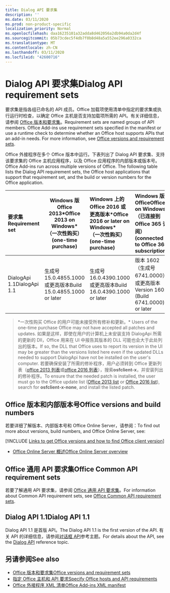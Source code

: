 ```yaml
---
title: Dialog API 要求集
description: ''
ms.date: 03/11/2020
ms.prod: non-product-specific
localization_priority: Normal
ms.openlocfilehash: daa16235101a32adda8d462056a2db94a0da2d4f
ms.sourcegitcommit: 05b73cdec5f4db7f0b8d48a5a552ee296a0332ca
ms.translationtype: MT
ms.contentlocale: zh-CN
ms.lasthandoff: 03/11/2020
ms.locfileid: "42600716"
---
```

# <a name="dialog-api-requirement-sets"></a><span data-ttu-id="69771-102">Dialog API 要求集</span><span class="sxs-lookup"><span data-stu-id="69771-102">Dialog API requirement sets</span></span>

<span data-ttu-id="69771-p101">要求集是指各组已命名的 API 成员。Office 加载项使用清单中指定的要求集或执行运行时检查，以确定 Office 主机是否支持加载项所需的 API。有关详细信息，请参阅 [Office 版本和要求集](../../develop/office-versions-and-requirement-sets.md)。</span><span class="sxs-lookup"><span data-stu-id="69771-p101">Requirement sets are named groups of API members. Office Add-ins use requirement sets specified in the manifest or use a runtime check to determine whether an Office host supports APIs that an add-in needs. For more information, see [Office versions and requirement sets](../../develop/office-versions-and-requirement-sets.md).</span></span>

<span data-ttu-id="69771-p102">Office 外接程序在多个 Office 版本中运行。下表列出了 Dialog API 要求集、支持该要求集的 Office 主机应用程序，以及 Office 应用程序的内部版本或版本号。</span><span class="sxs-lookup"><span data-stu-id="69771-p102">Office Add-ins run across multiple versions of Office. The following table lists the Dialog API requirement sets, the Office host applications that support that requirement set, and the build or version numbers for the Office application.</span></span>

|  <span data-ttu-id="69771-108">要求集</span><span class="sxs-lookup"><span data-stu-id="69771-108">Requirement set</span></span>  | <span data-ttu-id="69771-109">Windows 版 Office 2013\*</span><span class="sxs-lookup"><span data-stu-id="69771-109">Office 2013 on Windows\*</span></span><br><span data-ttu-id="69771-110">（一次性购买）</span><span class="sxs-lookup"><span data-stu-id="69771-110">(one-time purchase)</span></span> | <span data-ttu-id="69771-111">Windows 上的 Office 2016 或更高版本\*</span><span class="sxs-lookup"><span data-stu-id="69771-111">Office 2016 or later on Windows\*</span></span><br><span data-ttu-id="69771-112">（一次性购买）</span><span class="sxs-lookup"><span data-stu-id="69771-112">(one-time purchase)</span></span>   | <span data-ttu-id="69771-113">Windows 版 Office</span><span class="sxs-lookup"><span data-stu-id="69771-113">Office on Windows</span></span><br><span data-ttu-id="69771-114">（已连接到 Office 365 订阅）</span><span class="sxs-lookup"><span data-stu-id="69771-114">(connected to Office 365 subscription)</span></span> |  <span data-ttu-id="69771-115">iPad 版 Office</span><span class="sxs-lookup"><span data-stu-id="69771-115">Office on iPad</span></span><br><span data-ttu-id="69771-116">（已连接到 Office 365 订阅）</span><span class="sxs-lookup"><span data-stu-id="69771-116">(connected to Office 365 subscription)</span></span>  |  <span data-ttu-id="69771-117">Mac 版 Office</span><span class="sxs-lookup"><span data-stu-id="69771-117">Office on Mac</span></span><br><span data-ttu-id="69771-118">（连接到 Office 365 订阅）</span><span class="sxs-lookup"><span data-stu-id="69771-118">(connected to Office 365 subscription)</span></span>  | <span data-ttu-id="69771-119">Office 网页版</span><span class="sxs-lookup"><span data-stu-id="69771-119">Office on the web</span></span>  |  <span data-ttu-id="69771-120">Office Online Server</span><span class="sxs-lookup"><span data-stu-id="69771-120">Office Online Server</span></span>  |
|:-----|-----|:-----|:-----|:-----|:-----|:-----|:-----|
| <span data-ttu-id="69771-121">DialogApi 1.1</span><span class="sxs-lookup"><span data-stu-id="69771-121">DialogApi 1.1</span></span>  | <span data-ttu-id="69771-122">生成号 15.0.4855.1000 或更高版本</span><span class="sxs-lookup"><span data-stu-id="69771-122">Build 15.0.4855.1000 or later</span></span> | <span data-ttu-id="69771-123">生成号 16.0.4390.1000 或更高版本</span><span class="sxs-lookup"><span data-stu-id="69771-123">Build 16.0.4390.1000 or later</span></span> | <span data-ttu-id="69771-124">版本 1602（生成号 6741.0000）或更高版本</span><span class="sxs-lookup"><span data-stu-id="69771-124">Version 1602 (Build 6741.0000) or later</span></span> | <span data-ttu-id="69771-125">1.22 或更高版本</span><span class="sxs-lookup"><span data-stu-id="69771-125">1.22 or later</span></span> | <span data-ttu-id="69771-126">15.20 或更高版本</span><span class="sxs-lookup"><span data-stu-id="69771-126">15.20 or later</span></span>| <span data-ttu-id="69771-127">2017 年 1 月</span><span class="sxs-lookup"><span data-stu-id="69771-127">January 2017</span></span> | <span data-ttu-id="69771-128">版本 1608（内部版本 7601.6800）或更高版本</span><span class="sxs-lookup"><span data-stu-id="69771-128">Version 1608 (Build 7601.6800) or later</span></span>|

><span data-ttu-id="69771-129">\*一次性购买 Office 的用户可能未接受所有修补和更新。</span><span class="sxs-lookup"><span data-stu-id="69771-129">\* Users of the one-time purchase Office may not have accepted all patches and updates.</span></span> <span data-ttu-id="69771-130">如果是这样，即使在用户的计算机上未安装支持 DialogApi 所需的更新的 Dll，Office 用来在 UI 中报告其版本的 DLL 可能也会大于此处列出的版本。</span><span class="sxs-lookup"><span data-stu-id="69771-130">If so, the DLL that Office uses to report its version in the UI may be greater than the versions listed here even if the updated DLLs needed to support DialogApi have not be installed on the user's computer.</span></span> <span data-ttu-id="69771-131">若要确保安装了所需的修补程序，用户必须转到 Office 更新列表（[office 2013 列表](/officeupdates/msp-files-office-2013)或[office 2016 列表](/officeupdates/msp-files-office-2016)），搜索**osfclient-x**，并安装列出的修补程序。</span><span class="sxs-lookup"><span data-stu-id="69771-131">To ensure that the needed patch is installed, the user must go to the Office update list ([Office 2013 list](/officeupdates/msp-files-office-2013) or [Office 2016 list](/officeupdates/msp-files-office-2016)), search for **osfclient-x-none**, and install the listed patch.</span></span>

## <a name="office-versions-and-build-numbers"></a><span data-ttu-id="69771-132">Office 版本和内部版本号</span><span class="sxs-lookup"><span data-stu-id="69771-132">Office versions and build numbers</span></span>

<span data-ttu-id="69771-133">若要详细了解版本、内部版本号和 Office Online Server，请参阅：</span><span class="sxs-lookup"><span data-stu-id="69771-133">To find out more about versions, build numbers, and Office Online Server, see:</span></span>

[!INCLUDE [Links to get Office versions and how to find Office client version](../../includes/links-get-office-versions-builds.md)]
- [<span data-ttu-id="69771-134">Office Online Server 概述</span><span class="sxs-lookup"><span data-stu-id="69771-134">Office Online Server overview</span></span>](/officeonlineserver/office-online-server-overview)

## <a name="office-common-api-requirement-sets"></a><span data-ttu-id="69771-135">Office 通用 API 要求集</span><span class="sxs-lookup"><span data-stu-id="69771-135">Office Common API requirement sets</span></span>

<span data-ttu-id="69771-136">若要了解通用 API 要求集，请参阅 [Office 通用 API 要求集](office-add-in-requirement-sets.md)。</span><span class="sxs-lookup"><span data-stu-id="69771-136">For information about Common API requirement sets, see [Office Common API requirement sets](office-add-in-requirement-sets.md).</span></span>

## <a name="dialog-api-11"></a><span data-ttu-id="69771-137">Dialog API 1.1</span><span class="sxs-lookup"><span data-stu-id="69771-137">Dialog API 1.1</span></span>

<span data-ttu-id="69771-138">Dialog API 1.1 是首版 API。</span><span class="sxs-lookup"><span data-stu-id="69771-138">The Dialog API 1.1 is the first version of the API.</span></span> <span data-ttu-id="69771-139">有关 API 的详细信息，请参阅[对话框 API](/javascript/api/office/office.ui)参考主题。</span><span class="sxs-lookup"><span data-stu-id="69771-139">For details about the API, see the [Dialog API](/javascript/api/office/office.ui) reference topic.</span></span>

## <a name="see-also"></a><span data-ttu-id="69771-140">另请参阅</span><span class="sxs-lookup"><span data-stu-id="69771-140">See also</span></span>

- [<span data-ttu-id="69771-141">Office 版本和要求集</span><span class="sxs-lookup"><span data-stu-id="69771-141">Office versions and requirement sets</span></span>](../../develop/office-versions-and-requirement-sets.md)
- [<span data-ttu-id="69771-142">指定 Office 主机和 API 要求</span><span class="sxs-lookup"><span data-stu-id="69771-142">Specify Office hosts and API requirements</span></span>](../../develop/specify-office-hosts-and-api-requirements.md)
- [<span data-ttu-id="69771-143">Office 外接程序 XML 清单</span><span class="sxs-lookup"><span data-stu-id="69771-143">Office Add-ins XML manifest</span></span>](../../develop/add-in-manifests.md)
